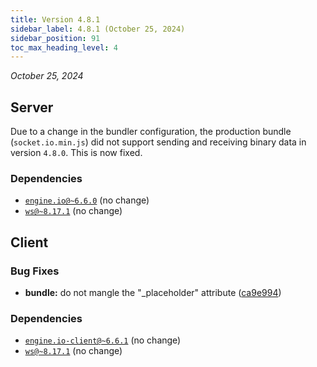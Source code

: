 ```yaml
---
title: Version 4.8.1
sidebar_label: 4.8.1 (October 25, 2024)
sidebar_position: 91
toc_max_heading_level: 4
---
```


*October 25, 2024*

## Server

Due to a change in the bundler configuration, the production bundle (`socket.io.min.js`) did not support sending and receiving binary data in version `4.8.0`. This is now fixed.

### Dependencies

- [`engine.io@~6.6.0`](https://github.com/socketio/engine.io/releases/tag/6.5.2) (no change)
- [`ws@~8.17.1`](https://github.com/websockets/ws/releases/tag/8.17.1) (no change)



## Client

### Bug Fixes

* **bundle:** do not mangle the "_placeholder" attribute ([ca9e994](https://github.com/socketio/socket.io/commit/ca9e994815aa2e31e0342e37ccdc2e9e8c5fd13c))


### Dependencies

- [`engine.io-client@~6.6.1`](https://github.com/socketio/engine.io-client/releases/tag/6.5.2) (no change)
- [`ws@~8.17.1`](https://github.com/websockets/ws/releases/tag/8.17.1) (no change)
